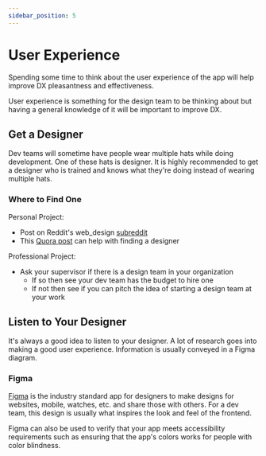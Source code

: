 ```yaml
---
sidebar_position: 5
---
```


# User Experience

Spending some time to think about the user experience of the app will help improve DX pleasantness and effectiveness.

User experience is something for the design team to be thinking about but having a general knowledge of it will be important to improve DX.

## Get a Designer

Dev teams will sometime have people wear multiple hats while doing development.  One of these hats is designer.  It is highly recommended to get a designer who is trained and knows what they're doing instead of wearing multiple hats. 

### Where to Find One

Personal Project: 
- Post on Reddit's web_design [subreddit](https://www.reddit.com/r/web_design/)
- This [Quora post](https://www.quora.com/How-can-I-hire-a-web-design-and-where-can-I-find-a-web-designer) can help with finding a designer

Professional Project: 
- Ask your supervisor if there is a design team in your organization
    - If so then see your dev team has the budget to hire one
    - If not then see if you can pitch the idea of starting a design team at your work

## Listen to Your Designer

It's always a good idea to listen to your designer.  A lot of research goes into making a good user experience.  Information is usually conveyed in a Figma diagram.  

### Figma

[Figma](https://www.figma.com) is the industry standard app for designers to make designs for websites, mobile, watches, etc. and share those with others.  For a dev team, this design is usually what inspires the look and feel of the frontend.

Figma can also be used to verify that your app meets accessibility requirements such as ensuring that the app's colors works for people with color blindness.
